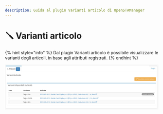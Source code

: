 ```yaml
---
description: Guida al plugin Varianti articolo di OpenSTAManager
---
```


# 🪛 Varianti articolo

{% hint style="info" %}
Dal plugin Varianti articolo è possibile visualizzare le varianti degli articoli, in base agli attributi registrati.
{% endhint %}

![](<../../../../.gitbook/assets/image (38) (1) (1).png>)
